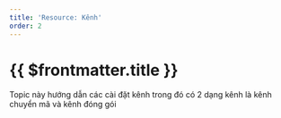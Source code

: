 ```yaml
---
title: 'Resource: Kênh'
order: 2
---
```


# {{ $frontmatter.title }}

Topic này hướng dẫn các cài đặt kênh trong đó có 2 dạng kênh là kênh chuyển mã và kênh đóng gói


